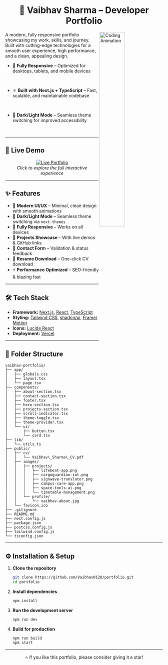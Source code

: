 <h1 align='center'>🌟 Vaibhav Sharma – Developer Portfolio</h1>

<img src="https://media.giphy.com/media/qgQUggAC3Pfv687qPC/giphy.gif" width="40%" alt="Coding Animation" align='right'>

A modern, fully responsive portfolio showcasing my work, skills, and journey.
Built with cutting-edge technologies for a smooth user experience, high performance, and a clean, appealing design.

* 📱 **Fully Responsive** – Optimized for desktops, tablets, and mobile devices  

<br>

* ⚛️ **Built with Next.js + TypeScript** – Fast, scalable, and maintainable codebase  

<br>

* 🌙 **Dark/Light Mode** – Seamless theme switching for improved accessibility 

<br> 

---

## 🚀 Live Demo

<p align="center">
  <a href="https://portfolio-five-eta-vpsw44dbuu.vercel.app/">
    <img src="https://img.shields.io/badge/🚀%20Live%20Portfolio-1f1f1f?style=for-the-badge&logo=vercel&logoColor=white" alt="Live Portfolio">
  </a>
  <br>
  <i>Click to explore the full interactive experience</i>
</p>


---

## ✨ Features

- 🎨 **Modern UI/UX** – Minimal, clean design with smooth animations  
- 🌙 **Dark/Light Mode** – Seamless theme switching via `next-themes`  
- 📱 **Fully Responsive** – Works on all devices  
- 💼 **Projects Showcase** – With live demos & GitHub links  
- 📩 **Contact Form** – Validation & status feedback  
- 📄 **Resume Download** – One-click CV download  
- ⚡ **Performance Optimized** – SEO-friendly & blazing fast  

---

## 🛠 Tech Stack

- **Framework:** [Next.js](https://nextjs.org/), [React](https://react.dev/), [TypeScript](https://www.typescriptlang.org/)  
- **Styling:** [Tailwind CSS](https://tailwindcss.com/), [shadcn/ui](https://ui.shadcn.com/), [Framer Motion](https://www.framer.com/motion/)  
- **Icons:** [Lucide React](https://lucide.dev/)  
- **Deployment:** [Vercel](https://vercel.com/)  

---

## 📂 Folder Structure

```
vaibhav-portfolio/
├── app/
│   ├── globals.css
│   ├── layout.tsx
│   └── page.tsx
├── components/
│   ├── about-section.tsx
│   ├── contact-section.tsx
│   ├── footer.tsx
│   ├── hero-section.tsx
│   ├── projects-section.tsx
│   ├── scroll-indicator.tsx
│   ├── theme-toggle.tsx
│   ├── theme-provider.tsx
│   └── ui/
│       ├── button.tsx
│       └── card.tsx
├── lib/
│   └── utils.ts
├── public/
│   ├── cv/
│   │   └── Vaibhav\_Sharma\_CV.pdf
│   ├── images/
│   │   ├── projects/
│   │   │   ├── lifebeat-app.png
│   │   │   ├── cargoguardian-iot.png
│   │   │   ├── signwave-translator.png
│   │   │   ├── campus-care-app.png
│   │   │   ├── space-tools-ai.png
│   │   │   └── timetable-management.png
│   │   └── profile/
│   │       └── vaibhav-about.jpg
│   └── favicon.ico
├── .gitignore
├── README.md
├── next.config.js
├── package.json
├── postcss.config.js
├── tailwind.config.js
└── tsconfig.json

```

---

## ⚙️ Installation & Setup

1. **Clone the repository**
    ```bash
   git clone https://github.com/Vaibhav0120/portfolio.git
   cd portfolio
    ```

2. **Install dependencies**

   ```bash
   npm install
   ```

3. **Run the development server**

   ```bash
   npm run dev
   ```

4. **Build for production**

   ```bash
   npm run build
   npm start
   ```
---

<p align="center">
  ⭐ If you like this portfolio, please consider giving it a star!
</p>
